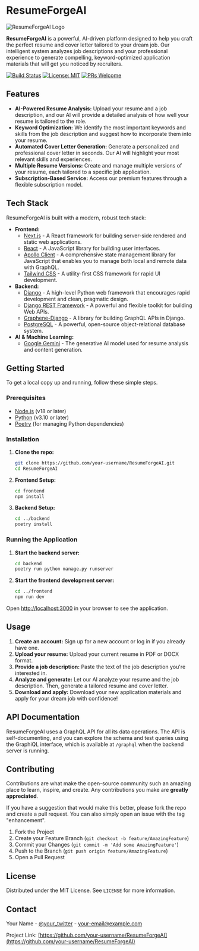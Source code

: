 
# ResumeForgeAI

![ResumeForgeAI Logo](https://your-logo-url.com/logo.png) 

**ResumeForgeAI** is a powerful, AI-driven platform designed to help you craft the perfect resume and cover letter tailored to your dream job. Our intelligent system analyzes job descriptions and your professional experience to generate compelling, keyword-optimized application materials that will get you noticed by recruiters.

[![Build Status](https://img.shields.io/badge/build-passing-brightgreen)](https://github.com/your-username/ResumeForgeAI)
[![License: MIT](https://img.shields.io/badge/License-MIT-yellow.svg)](https://opensource.org/licenses/MIT)
[![PRs Welcome](https://img.shields.io/badge/PRs-welcome-brightgreen.svg)](https://github.com/your-username/ResumeForgeAI/pulls)

## Features

*   **AI-Powered Resume Analysis:** Upload your resume and a job description, and our AI will provide a detailed analysis of how well your resume is tailored to the role.
*   **Keyword Optimization:** We identify the most important keywords and skills from the job description and suggest how to incorporate them into your resume.
*   **Automated Cover Letter Generation:** Generate a personalized and professional cover letter in seconds. Our AI will highlight your most relevant skills and experiences.
*   **Multiple Resume Versions:** Create and manage multiple versions of your resume, each tailored to a specific job application.
*   **Subscription-Based Service:** Access our premium features through a flexible subscription model.

## Tech Stack

ResumeForgeAI is built with a modern, robust tech stack:

*   **Frontend:**
    *   [Next.js](https://nextjs.org/) - A React framework for building server-side rendered and static web applications.
    *   [React](https://reactjs.org/) - A JavaScript library for building user interfaces.
    *   [Apollo Client](https://www.apollographql.com/docs/react/) - A comprehensive state management library for JavaScript that enables you to manage both local and remote data with GraphQL.
    *   [Tailwind CSS](https://tailwindcss.com/) - A utility-first CSS framework for rapid UI development.
*   **Backend:**
    *   [Django](https://www.djangoproject.com/) - A high-level Python web framework that encourages rapid development and clean, pragmatic design.
    *   [Django REST Framework](https://www.django-rest-framework.org/) - A powerful and flexible toolkit for building Web APIs.
    *   [Graphene-Django](https://docs.graphene-python.org/projects/django/en/latest/) - A library for building GraphQL APIs in Django.
    *   [PostgreSQL](https://www.postgresql.org/) - A powerful, open-source object-relational database system.
*   **AI & Machine Learning:**
    *   [Google Gemini](https://deepmind.google/technologies/gemini/) - The generative AI model used for resume analysis and content generation.

## Getting Started

To get a local copy up and running, follow these simple steps.

### Prerequisites

*   [Node.js](https://nodejs.org/en/) (v18 or later)
*   [Python](https://www.python.org/downloads/) (v3.10 or later)
*   [Poetry](https://python-poetry.org/) (for managing Python dependencies)

### Installation

1.  **Clone the repo:**
    ```sh
    git clone https://github.com/your-username/ResumeForgeAI.git
    cd ResumeForgeAI
    ```

2.  **Frontend Setup:**
    ```sh
    cd frontend
    npm install
    ```

3.  **Backend Setup:**
    ```sh
    cd ../backend
    poetry install
    ```

### Running the Application

1.  **Start the backend server:**
    ```sh
    cd backend
    poetry run python manage.py runserver
    ```

2.  **Start the frontend development server:**
    ```sh
    cd ../frontend
    npm run dev
    ```

Open [http://localhost:3000](http://localhost:3000) in your browser to see the application.

## Usage

1.  **Create an account:** Sign up for a new account or log in if you already have one.
2.  **Upload your resume:** Upload your current resume in PDF or DOCX format.
3.  **Provide a job description:** Paste the text of the job description you're interested in.
4.  **Analyze and generate:** Let our AI analyze your resume and the job description. Then, generate a tailored resume and cover letter.
5.  **Download and apply:** Download your new application materials and apply for your dream job with confidence!

## API Documentation

ResumeForgeAI uses a GraphQL API for all its data operations. The API is self-documenting, and you can explore the schema and test queries using the GraphiQL interface, which is available at `/graphql` when the backend server is running.

## Contributing

Contributions are what make the open-source community such an amazing place to learn, inspire, and create. Any contributions you make are **greatly appreciated**.

If you have a suggestion that would make this better, please fork the repo and create a pull request. You can also simply open an issue with the tag "enhancement".

1.  Fork the Project
2.  Create your Feature Branch (`git checkout -b feature/AmazingFeature`)
3.  Commit your Changes (`git commit -m 'Add some AmazingFeature'`)
4.  Push to the Branch (`git push origin feature/AmazingFeature`)
5.  Open a Pull Request

## License

Distributed under the MIT License. See `LICENSE` for more information.

## Contact

Your Name - [@your_twitter](https://twitter.com/your_twitter) - your-email@example.com

Project Link: [https://github.com/your-username/ResumeForgeAI](https://github.com/your-username/ResumeForgeAI)
